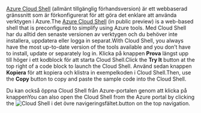 <span data-ttu-id="4ccee-101">[Azure Cloud Shell](https://docs.microsoft.com/azure/cloud-shell/quickstart) (allmänt tillgänglig förhandsversion) är ett webbaserad gränssnitt som är förkonfigurerat för att göra det enklare att använda verktygen i Azure.</span><span class="sxs-lookup"><span data-stu-id="4ccee-101">The [Azure Cloud Shell](https://docs.microsoft.com/azure/cloud-shell/quickstart) (in public preview) is a web-based shell that is preconfigured to simplify using Azure tools.</span></span> <span data-ttu-id="4ccee-102">Med Cloud Shell har du alltid den senaste versionen av verktygen och du behöver inte installera, uppdatera eller logga in separat.</span><span class="sxs-lookup"><span data-stu-id="4ccee-102">With Cloud Shell, you always have the most up-to-date version of the tools available and you don’t have to install, update or separately log in.</span></span> <span data-ttu-id="4ccee-103">Klicka på knappen **Prova** längst upp till höger i ett kodblock för att starta Cloud Shell.</span><span class="sxs-lookup"><span data-stu-id="4ccee-103">Click the **Try It** button at the top right of a code block to launch the Cloud Shell.</span></span> <span data-ttu-id="4ccee-104">Använd sedan knappen **Kopiera** för att kopiera och klistra in exempelkoden i Cloud Shell.</span><span class="sxs-lookup"><span data-stu-id="4ccee-104">Then, use the **Copy** button to copy and paste the sample code into the Cloud Shell.</span></span>

<span data-ttu-id="4ccee-105">Du kan också öppna Cloud Shell från Azure-portalen genom att klicka på knappen</span><span class="sxs-lookup"><span data-stu-id="4ccee-105">You can also open the Cloud Shell from the Azure portal by clicking the</span></span> ![Cloud Shell](../media/cloud-shell-try-it/cs-button.png) <span data-ttu-id="4ccee-107">i det övre navigeringsfältet.</span><span class="sxs-lookup"><span data-stu-id="4ccee-107">button on the top navigation.</span></span> 
 




